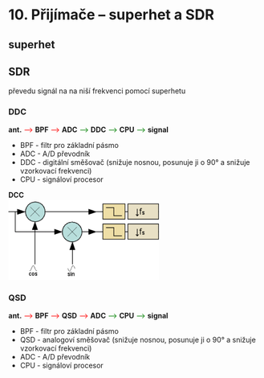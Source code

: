 # 10. Přijímače – superhet a SDR

## superhet


## SDR

převedu signál na na niší frekvenci pomocí superhetu 


### DDC

**ant.**  <font color="red">--></font> **BPF** <font color="red">--></font> **ADC** <font color="green">--></font> **DDC** <font color="green">--></font> **CPU** <font color="green">--></font> **signal**

- BPF - filtr pro základní pásmo
- ADC - A/D převodník
- DDC - digitální směšovač (snižuje nosnou, posunuje ji o 90° a snižuje vzorkovací frekvenci)
- CPU - signáloví procesor

**DCC**  
<img src="picture/dcc.png" alt="drawing" width="300"/><br>



### QSD

**ant.**  <font color="red">--></font> **BPF** <font color="red">--></font> **QSD** <font color="red">--></font> **ADC** <font color="green">--></font> **CPU** <font color="green">--></font> **signal**



- BPF - filtr pro základní pásmo
- QSD - analogoví směšovač (snižuje nosnou, posunuje ji o 90° a snižuje vzorkovací frekvenci)
- ADC - A/D převodník
- CPU - signáloví procesor
 
 
